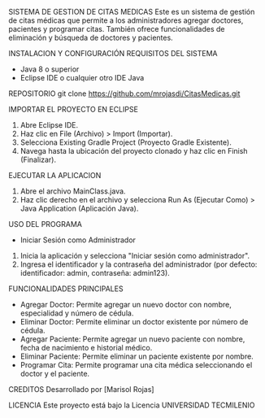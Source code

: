 SISTEMA DE GESTION DE CITAS MEDICAS
Este es un sistema de gestión de citas médicas que permite a los administradores agregar doctores, pacientes y programar citas. También ofrece funcionalidades de eliminación y búsqueda de doctores y pacientes.

INSTALACION Y CONFIGURACIÓN
REQUISITOS DEL SISTEMA
- Java 8 o superior
- Eclipse IDE o cualquier otro IDE Java

REPOSITORIO
git clone https://github.com/mrojasdi/CitasMedicas.git

IMPORTAR EL PROYECTO EN ECLIPSE
1. Abre Eclipse IDE.
2. Haz clic en File (Archivo) > Import (Importar).
3. Selecciona Existing Gradle Project (Proyecto Gradle Existente).
4. Navega hasta la ubicación del proyecto clonado y haz clic en Finish (Finalizar).
   
EJECUTAR LA APLICACION
1. Abre el archivo MainClass.java.
2. Haz clic derecho en el archivo y selecciona Run As (Ejecutar Como) > Java Application (Aplicación Java).

USO DEL PROGRAMA
* Iniciar Sesión como Administrador
1. Inicia la aplicación y selecciona "Iniciar sesión como administrador".
2. Ingresa el identificador y la contraseña del administrador (por defecto: identificador: admin, contraseña: admin123).
   
FUNCIONALIDADES PRINCIPALES
* Agregar Doctor: Permite agregar un nuevo doctor con nombre, especialidad y número de cédula.
* Eliminar Doctor: Permite eliminar un doctor existente por número de cédula.
* Agregar Paciente: Permite agregar un nuevo paciente con nombre, fecha de nacimiento e historial médico.
* Eliminar Paciente: Permite eliminar un paciente existente por nombre.
* Programar Cita: Permite programar una cita médica seleccionando el doctor y el paciente.
  
CREDITOS 
Desarrollado por [Marisol Rojas]

LICENCIA
Este proyecto está bajo la Licencia UNIVERSIDAD TECMILENIO
